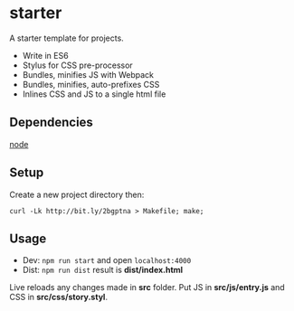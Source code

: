 # starter

A starter template for projects.

* Write in ES6
* Stylus for CSS pre-processor
* Bundles, minifies JS with Webpack
* Bundles, minifies, auto-prefixes CSS
* Inlines CSS and JS to a single html file

## Dependencies
[node](http://nodejs.org)

## Setup
Create a new project directory then:

```
curl -Lk http://bit.ly/2bgptna > Makefile; make;

```

## Usage
* Dev: `npm run start` and open `localhost:4000`
* Dist: `npm run dist` result is **dist/index.html**

Live reloads any changes made in **src** folder. Put JS in **src/js/entry.js** and CSS in **src/css/story.styl**.

